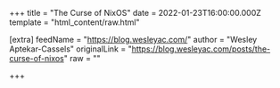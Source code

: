 
+++
title = "The Curse of NixOS"
date = 2022-01-23T16:00:00.000Z
template = "html_content/raw.html"

[extra]
feedName = "https://blog.wesleyac.com/"
author = "Wesley Aptekar-Cassels"
originalLink = "https://blog.wesleyac.com/posts/the-curse-of-nixos"
raw = ""

+++

